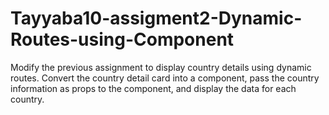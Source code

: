 # Tayyaba10-assigment2-Dynamic-Routes-using-Component
Modify the previous assignment to display country details using dynamic routes. Convert the country detail card into a component, pass the country information as props to the component, and display the data for each country.
